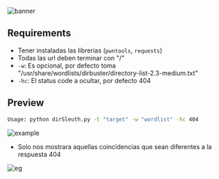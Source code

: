 ![banner][1]

## Requirements

- Tener instaladas las librerias (`pwntools`, `requests`)
- Todas las url deben terminar con "/"
- `-w`: Es opcional, por defecto toma "/usr/share/wordlists/dirbuster/directory-list-2.3-medium.txt"
- `-hc`: El status code a ocultar, por defecto 404

## Preview

```bash
Usage: python dirSleuth.py -t "target" -w "wordlist" -hc 404
```

![example][2]

- Solo nos mostrara aquellas coincidencias que sean diferentes a la respuesta 404

![eg][3]

[1]: https://github.com/user-attachments/assets/f7de8a5b-ad5e-4718-9a83-cdc0091aa14d
[2]: https://github.com/user-attachments/assets/5b7ce764-be76-4e7f-9c72-92540c3d3fc7
[3]: https://github.com/user-attachments/assets/d6aa1899-216e-4906-baae-35d40993f815
